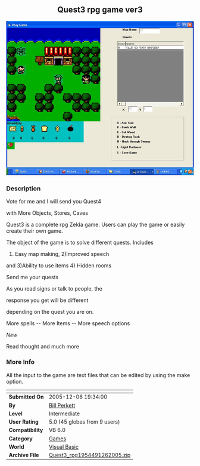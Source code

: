 ﻿<div align="center">

## Quest3 rpg game ver3

<img src="PIC2005951134586958.JPG">
</div>

### Description

Vote for me and I will send you Quest4

with More Objects, Stores, Caves

Quest3 is a complete rpg Zelda game. Users can play the game or easily create their own game.

The object of the game is to solve different quests. Includes

1) Easy map making, 2)Improved speech

and 3)Ability to use items 4) Hidden rooms

Send me your quests

As you read signs or talk to people, the

response you get will be different

depending on the quest you are on.

More spells -- More Items -- More speech options

*New*

Read thought and much more
 
### More Info
 
All the input to the game are text files that can be edited by using the make option.


<span>             |<span>
---                |---
**Submitted On**   |2005-12-06 19:34:00
**By**             |[Bill Perkett](https://github.com/Planet-Source-Code/PSCIndex/blob/master/ByAuthor/bill-perkett.md)
**Level**          |Intermediate
**User Rating**    |5.0 (45 globes from 9 users)
**Compatibility**  |VB 6\.0
**Category**       |[Games](https://github.com/Planet-Source-Code/PSCIndex/blob/master/ByCategory/games__1-38.md)
**World**          |[Visual Basic](https://github.com/Planet-Source-Code/PSCIndex/blob/master/ByWorld/visual-basic.md)
**Archive File**   |[Quest3\_rpg1954491262005\.zip](https://github.com/Planet-Source-Code/bill-perkett-quest3-rpg-game-ver3__1-62448/archive/master.zip)








